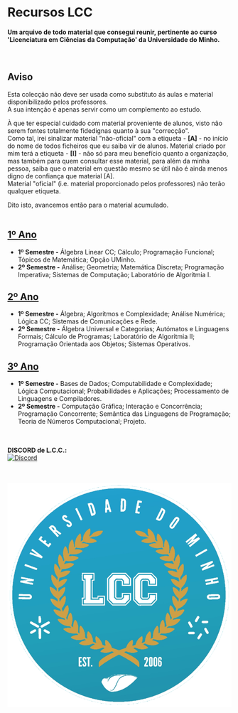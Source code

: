 # Recursos LCC
**Um arquivo de todo material que consegui reunir, pertinente ao curso 'Licenciatura em Ciências da Computação' da Universidade do Minho.**
<br><br><br>


## Aviso
Esta colecção não deve ser usada como substituto ás aulas e material disponibilizado pelos professores.
<br> A sua intenção é apenas servir como um complemento ao estudo.

À que ter especial cuidado com material proveniente de alunos, visto não serem fontes totalmente fidedignas quanto à sua "correcção".
<br> Como tal, irei sinalizar material "não-oficial" com a etiqueta - **[A]** - no início do nome de todos ficheiros que eu saiba vir de alunos. Material criado por mim terá a etiqueta - **[I]** - não só para meu benefício quanto a organização, mas também para quem consultar esse material, para além da minha pessoa, saiba que o material em questão mesmo se útil não é ainda menos digno de confiança que material [A].
<br> Material "oficial" (i.e. material proporcionado pelos professores) não terão qualquer etiqueta.

Dito isto, avancemos então para o material acumulado.
<br><br>



## [1º Ano](1ano/README.md)
* **1º Semestre -** Álgebra Linear CC; Cálculo; Programação Funcional; Tópicos de Matemática; Opção UMinho.
* **2º Semestre -** Análise; Geometria; Matemática Discreta; Programação Imperativa; Sistemas de Computação; Laboratório de Algoritmia I.

## [2º Ano](2ano/README.md)
* **1º Semestre -** Álgebra; Algoritmos e Complexidade; Análise Numérica; Lógica CC; Sistemas de Comunicações e Rede.
* **2º Semestre -** Álgebra Universal e Categorias; Autómatos e Linguagens Formais; Cálculo de Programas; Laboratório de Algoritmia II; Programação Orientada aos Objetos; Sistemas Operativos.

## [3º Ano](3ano/README.md)
* **1º Semestre -** Bases de Dados; Computabilidade e Complexidade; Lógica Computacional; Probabilidades e Aplicações; Processamento de Linguagens e Compiladores.
* **2º Semestre -** Computação Gráfica; Interação e Concorrência; Programação Concorrente; Semântica das Linguagens de Programação; Teoria de Números Computacional; Projeto.

<br><br>
**DISCORD de L.C.C.:**
<br>
<a href="https://discord.gg/7Mb6ZuQfEK">
    <img
        src="https://img.shields.io/discord/418433020719136768.svg?colorB=Blue&logo=discord&label=Discord&style=for-the-badge"
        alt="Discord"
    />
</a>
<br><br><br>

![GitHub Logo](LCC.png)
